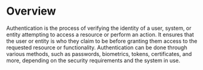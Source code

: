 # Overview

Authentication is the process of verifying the identity of a user, system, or entity attempting to access a resource or perform an action. It ensures that the user or entity is who they claim to be before granting them access to the requested resource or functionality. Authentication can be done through various methods, such as passwords, biometrics, tokens, certificates, and more, depending on the security requirements and the system in use.